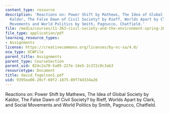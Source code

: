```yaml
---
content_type: resource
description: 'Reactions on: Power Shift by Mathews, The Idea of Global Society by
  Kaldor, The False Dawn of Civil Society? by Rieff, Worlds Apart by Clark, and Social
  Movements and World Politics by Smith, Pagnucco, Chatfield.'
file: /media/courses/11-363-civil-society-and-the-environment-spring-2005/9395ea0620cf60f2187589f74d334a26_david_fogelson1.pdf
file_type: application/pdf
learning_resource_types:
- Assignments
license: https://creativecommons.org/licenses/by-nc-sa/4.0/
ocw_type: OCWFile
parent_title: Assignments
parent_type: CourseSection
parent_uid: 824c2a70-5a05-227e-14e5-2c372c0c3ab3
resourcetype: Document
title: david_fogelson1.pdf
uid: 9395ea06-20cf-60f2-1875-89f74d334a26
---
```

Reactions on: Power Shift by Mathews, The Idea of Global Society by Kaldor, The False Dawn of Civil Society? by Rieff, Worlds Apart by Clark, and Social Movements and World Politics by Smith, Pagnucco, Chatfield.